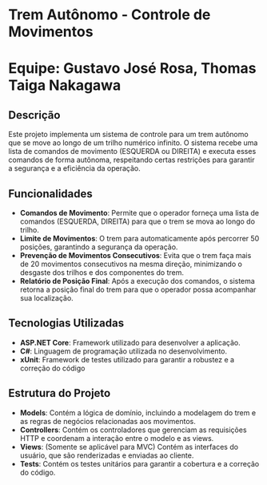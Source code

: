 # Trem Autônomo - Controle de Movimentos

# Equipe: Gustavo José Rosa, Thomas Taiga Nakagawa

## Descrição

Este projeto implementa um sistema de controle para um trem autônomo que se move ao longo de um trilho numérico infinito. O sistema recebe uma lista de comandos de movimento (ESQUERDA ou DIREITA) e executa esses comandos de forma autônoma, respeitando certas restrições para garantir a segurança e a eficiência da operação.

## Funcionalidades

- **Comandos de Movimento**: Permite que o operador forneça uma lista de comandos (ESQUERDA, DIREITA) para que o trem se mova ao longo do trilho.
- **Limite de Movimentos**: O trem para automaticamente após percorrer 50 posições, garantindo a segurança da operação.
- **Prevenção de Movimentos Consecutivos**: Evita que o trem faça mais de 20 movimentos consecutivos na mesma direção, minimizando o desgaste dos trilhos e dos componentes do trem.
- **Relatório de Posição Final**: Após a execução dos comandos, o sistema retorna a posição final do trem para que o operador possa acompanhar sua localização.

## Tecnologias Utilizadas

- **ASP.NET Core**: Framework utilizado para desenvolver a aplicação.
- **C#**: Linguagem de programação utilizada no desenvolvimento.
- **xUnit**: Framework de testes utilizado para garantir a robustez e a correção do código

## Estrutura do Projeto

- **Models**: Contém a lógica de domínio, incluindo a modelagem do trem e as regras de negócios relacionadas aos movimentos.
- **Controllers**: Contém os controladores que gerenciam as requisições HTTP e coordenam a interação entre o modelo e as views.
- **Views**: (Somente se aplicável para MVC) Contém as interfaces do usuário, que são renderizadas e enviadas ao cliente.
- **Tests**: Contém os testes unitários para garantir a cobertura e a correção do código.
